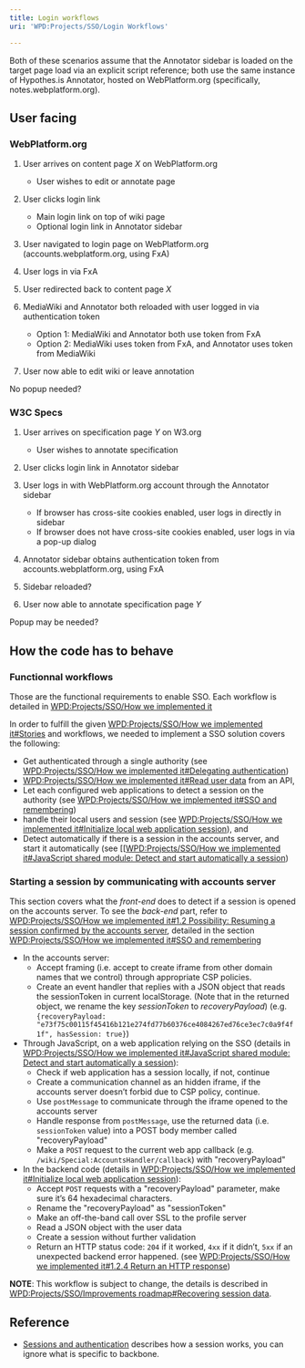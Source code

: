 ```yaml
---
title: Login workflows
uri: 'WPD:Projects/SSO/Login Workflows'

---
```

Both of these scenarios assume that the Annotator sidebar is loaded on the target page load via an explicit script reference; both use the same instance of Hypothes.is Annotator, hosted on WebPlatform.org (specifically, notes.webplatform.org).

## <span>User facing</span>

### <span>WebPlatform.org</span>

1.  User arrives on content page *X* on WebPlatform.org
    -   User wishes to edit or annotate page

2.  User clicks login link
    -   Main login link on top of wiki page
    -   Optional login link in Annotator sidebar

3.  User navigated to login page on WebPlatform.org (accounts.webplatform.org, using FxA)
4.  User logs in via FxA
5.  User redirected back to content page *X*
6.  MediaWiki and Annotator both reloaded with user logged in via authentication token
    -   Option 1: MediaWiki and Annotator both use token from FxA
    -   Option 2: MediaWiki uses token from FxA, and Annotator uses token from MediaWiki

7.  User now able to edit wiki or leave annotation

No popup needed?

### <span>W3C Specs</span>

1.  User arrives on specification page *Y* on W3.org
    -   User wishes to annotate specification

2.  User clicks login link in Annotator sidebar
3.  User logs in with WebPlatform.org account through the Annotator sidebar
    -   If browser has cross-site cookies enabled, user logs in directly in sidebar
    -   If browser does not have cross-site cookies enabled, user logs in via a pop-up dialog

4.  Annotator sidebar obtains authentication token from accounts.webplatform.org, using FxA
5.  Sidebar reloaded?
6.  User now able to annotate specification page *Y*

Popup may be needed?

## <span>How the code has to behave</span>

### <span>Functionnal workflows</span>

Those are the functional requirements to enable SSO. Each workflow is detailed in [WPD:Projects/SSO/How we implemented it](/WPD:Projects/SSO/How_we_implemented_it)

In order to fulfill the given [WPD:Projects/SSO/How we implemented it\#Stories](/WPD:Projects/SSO/How_we_implemented_it#Stories) and workflows, we needed to implement a SSO solution covers the following:

-   Get authenticated through a single authority (see [WPD:Projects/SSO/How we implemented it\#Delegating authentication](/WPD:Projects/SSO/How_we_implemented_it#Delegating_authentication))
-   [WPD:Projects/SSO/How we implemented it\#Read user data](/WPD:Projects/SSO/How_we_implemented_it#Read_user_data) from an API,
-   Let each configured web applications to detect a session on the authority (see [WPD:Projects/SSO/How we implemented it\#SSO and remembering](/WPD:Projects/SSO/How_we_implemented_it#SSO_and_remembering))
-   handle their local users and session (see [WPD:Projects/SSO/How we implemented it\#Initialize local web application session](/WPD:Projects/SSO/How_we_implemented_it#Initialize_local_web_application_session)), and
-   Detect automatically if there is a session in the accounts server, and start it automatically (see [[[WPD:Projects/SSO/How we implemented it\#JavaScript shared module: Detect and start automatically a session](/WPD:Projects/SSO/How_we_implemented_it#JavaScript_shared_module:_Detect_and_start_automatically_a_session))

### <span>Starting a session by communicating with accounts server</span>

This section covers what the *front-end* does to detect if a session is opened on the accounts server. To see the *back-end* part, refer to [WPD:Projects/SSO/How we implemented it\#1.2 Possibility: Resuming a session confirmed by the accounts server](/WPD:Projects/SSO/How_we_implemented_it#1.2_Possibility:_Resuming_a_session_confirmed_by_the_accounts_server), detailed in the section [WPD:Projects/SSO/How we implemented it\#SSO and remembering](/WPD:Projects/SSO/How_we_implemented_it#SSO_and_remembering)

-   In the accounts server:
    -   Accept framing (i.e. accept to create iframe from other domain names that we control) through appropriate CSP policies.
    -   Create an event handler that replies with a JSON object that reads the sessionToken in current localStorage. (Note that in the returned object, we rename the key *sessionToken* to *recoveryPayload*) (e.g. `{recoveryPayload: "e73f75c00115f45416b121e274fd77b60376ce4084267ed76ce3ec7c0a9f4f1f", hasSession: true}`)
-   Through JavaScript, on a web application relying on the SSO (details in [WPD:Projects/SSO/How we implemented it\#JavaScript shared module: Detect and start automatically a session](/WPD:Projects/SSO/How_we_implemented_it#JavaScript_shared_module:_Detect_and_start_automatically_a_session)):
    -   Check if web application has a session locally, if not, continue
    -   Create a communication channel as an hidden iframe, if the accounts server doesn’t forbid due to CSP policy, continue.
    -   Use `postMessage` to communicate through the iframe opened to the accounts server
    -   Handle response from `postMessage`, use the returned data (i.e. `sessionToken` value) into a POST body member called "recoveryPayload"
    -   Make a `POST` request to the current web app callback (e.g. `/wiki/Special:AccountsHandler/callback`) with "recoveryPayload"
-   In the backend code (details in [WPD:Projects/SSO/How we implemented it\#Initialize local web application session](/WPD:Projects/SSO/How_we_implemented_it#Initialize_local_web_application_session)):
    -   Accept `POST` requests with a "recoveryPayload" parameter, make sure it’s 64 hexadecimal characters.
    -   Rename the "recoveryPayload" as "sessionToken"
    -   Make an off-the-band call over SSL to the profile server
    -   Read a JSON object with the user data
    -   Create a session without further validation
    -   Return an HTTP status code: `204` if it worked, `4xx` if it didn’t, `5xx` if an unexpected backend error happened. (see [WPD:Projects/SSO/How we implemented it\#1.2.4 Return an HTTP response](/WPD:Projects/SSO/How_we_implemented_it#1.2.4_Return_an_HTTP_response))

**NOTE**: This workflow is subject to change, the details is described in [WPD:Projects/SSO/Improvements roadmap\#Recovering session data](/WPD:Projects/SSO/Improvements_roadmap#Recovering_session_data).

## <span>Reference</span>

-   [Sessions and authentication](http://www.whatcodecraves.com/posts/2012/01/11/backbonejs-sessions-and-authentication) describes how a session works, you can ignore what is specific to backbone.
